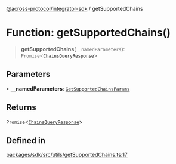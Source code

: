[@across-protocol/integrator-sdk](../README.md) / getSupportedChains

# Function: getSupportedChains()

> **getSupportedChains**(`__namedParameters`): `Promise`\<[`ChainsQueryResponse`](../type-aliases/ChainsQueryResponse.md)\>

## Parameters

• **\_\_namedParameters**: [`GetSupportedChainsParams`](../type-aliases/GetSupportedChainsParams.md)

## Returns

`Promise`\<[`ChainsQueryResponse`](../type-aliases/ChainsQueryResponse.md)\>

## Defined in

[packages/sdk/src/utils/getSupportedChains.ts:17](https://github.com/across-protocol/toolkit/blob/0408e9d38e7f5e4687131c33ea4b58d12a946b0d/packages/sdk/src/utils/getSupportedChains.ts#L17)

